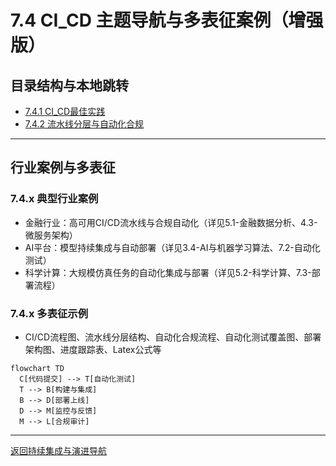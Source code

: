 # 7.4 CI_CD 主题导航与多表征案例（增强版）

## 目录结构与本地跳转

- [7.4.1 CI_CD最佳实践](./7.4.1-CI_CD最佳实践.md)
- [7.4.2 流水线分层与自动化合规](./7.4.2-流水线分层与自动化合规.md)

---

## 行业案例与多表征

### 7.4.x 典型行业案例

- 金融行业：高可用CI/CD流水线与合规自动化（详见5.1-金融数据分析、4.3-微服务架构）
- AI平台：模型持续集成与自动部署（详见3.4-AI与机器学习算法、7.2-自动化测试）
- 科学计算：大规模仿真任务的自动化集成与部署（详见5.2-科学计算、7.3-部署流程）

### 7.4.x 多表征示例

- CI/CD流程图、流水线分层结构、自动化合规流程、自动化测试覆盖图、部署架构图、进度跟踪表、Latex公式等

```mermaid
flowchart TD
  C[代码提交] --> T[自动化测试]
  T --> B[构建与集成]
  B --> D[部署上线]
  D --> M[监控与反馈]
  M --> L[合规审计]
```

---

[返回持续集成与演进导航](../README.md)
